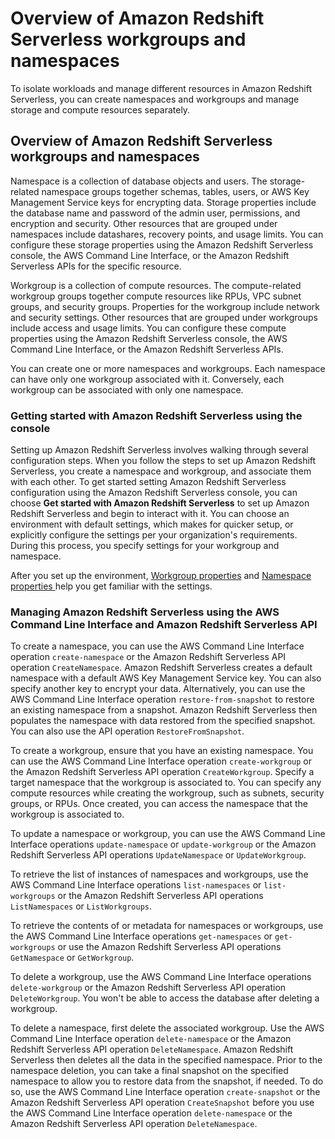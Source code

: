 # Overview of Amazon Redshift Serverless workgroups and namespaces<a name="serverless-workgroup-namespace"></a>

To isolate workloads and manage different resources in Amazon Redshift Serverless, you can create namespaces and workgroups and manage storage and compute resources separately\.

## Overview of Amazon Redshift Serverless workgroups and namespaces<a name="serverless-workgroups-and-namespaces"></a>

Namespace is a collection of database objects and users\. The storage\-related namespace groups together schemas, tables, users, or AWS Key Management Service keys for encrypting data\. Storage properties include the database name and password of the admin user, permissions, and encryption and security\. Other resources that are grouped under namespaces include datashares, recovery points, and usage limits\. You can configure these storage properties using the Amazon Redshift Serverless console, the AWS Command Line Interface, or the Amazon Redshift Serverless APIs for the specific resource\.

Workgroup is a collection of compute resources\. The compute\-related workgroup groups together compute resources like RPUs, VPC subnet groups, and security groups\. Properties for the workgroup include network and security settings\. Other resources that are grouped under workgroups include access and usage limits\. You can configure these compute properties using the Amazon Redshift Serverless console, the AWS Command Line Interface, or the Amazon Redshift Serverless APIs\.

You can create one or more namespaces and workgroups\. Each namespace can have only one workgroup associated with it\. Conversely, each workgroup can be associated with only one namespace\.

### Getting started with Amazon Redshift Serverless using the console<a name="serverless-workgroups-and-namespaces-console"></a>

Setting up Amazon Redshift Serverless involves walking through several configuration steps\. When you follow the steps to set up Amazon Redshift Serverless, you create a namespace and workgroup, and associate them with each other\. To get started setting Amazon Redshift Serverless configuration using the Amazon Redshift Serverless console, you can choose **Get started with Amazon Redshift Serverless** to set up Amazon Redshift Serverless and begin to interact with it\. You can choose an environment with default settings, which makes for quicker setup, or explicitly configure the settings per your organization's requirements\. During this process, you specify settings for your workgroup and namespace\.

After you set up the environment, [Workgroup properties](serverless-console-workgroups.md#serverless-workgroup-describe) and [Namespace properties ](serverless-console-configure-namespace-working.md#serverless-console-namespace-config) help you get familiar with the settings\.

### Managing Amazon Redshift Serverless using the AWS Command Line Interface and Amazon Redshift Serverless API<a name="serverless-workgroups-and-namespaces-cli"></a>

To create a namespace, you can use the AWS Command Line Interface operation `create-namespace` or the Amazon Redshift Serverless API operation `CreateNamespace`\. Amazon Redshift Serverless creates a default namespace with a default AWS Key Management Service key\. You can also specify another key to encrypt your data\. Alternatively, you can use the AWS Command Line Interface operation `restore-from-snapshot` to restore an existing namespace from a snapshot\. Amazon Redshift Serverless then populates the namespace with data restored from the specified snapshot\. You can also use the API operation `RestoreFromSnapshot`\.

To create a workgroup, ensure that you have an existing namespace\. You can use the AWS Command Line Interface operation `create-workgroup` or the Amazon Redshift Serverless API operation `CreateWorkgroup`\. Specify a target namespace that the workgroup is associated to\. You can specify any compute resources while creating the workgroup, such as subnets, security groups, or RPUs\. Once created, you can access the namespace that the workgroup is associated to\.

To update a namespace or workgroup, you can use the AWS Command Line Interface operations `update-namespace` or `update-workgroup` or the Amazon Redshift Serverless API operations `UpdateNamespace` or `UpdateWorkgroup`\.

To retrieve the list of instances of namespaces and workgroups, use the AWS Command Line Interface operations `list-namespaces` or `list-workgroups` or the Amazon Redshift Serverless API operations `ListNamespaces` or `ListWorkgroups`\.

To retrieve the contents of or metadata for namespaces or workgroups, use the AWS Command Line Interface operations `get-namespaces` or `get-workgroups` or use the Amazon Redshift Serverless API operations `GetNamespace` or `GetWorkgroup`\.

To delete a workgroup, use the AWS Command Line Interface operations `delete-workgroup` or the Amazon Redshift Serverless API operation `DeleteWorkgroup`\. You won't be able to access the database after deleting a workgroup\.

To delete a namespace, first delete the associated workgroup\. Use the AWS Command Line Interface operation `delete-namespace` or the Amazon Redshift Serverless API operation `DeleteNamespace`\. Amazon Redshift Serverless then deletes all the data in the specified namespace\. Prior to the namespace deletion, you can take a final snapshot on the specified namespace to allow you to restore data from the snapshot, if needed\. To do so, use the AWS Command Line Interface operation `create-snapshot` or the Amazon Redshift Serverless API operation `CreateSnapshot` before you use the AWS Command Line Interface operation `delete-namespace` or the Amazon Redshift Serverless API operation `DeleteNamespace`\.